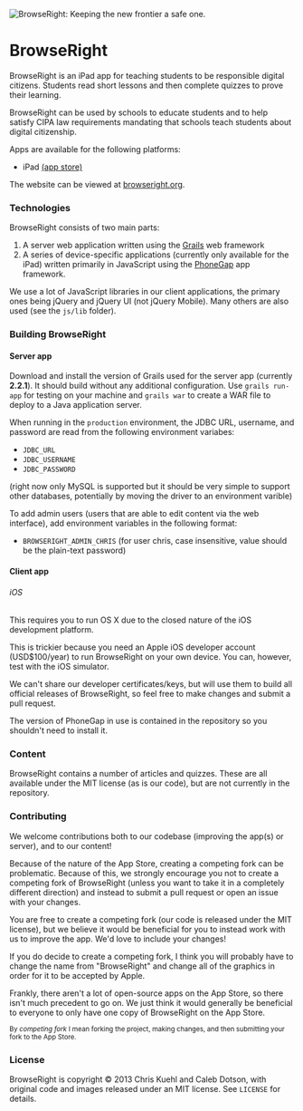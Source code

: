 ![BrowseRight: Keeping the new frontier a safe one.](https://raw.github.com/chriskuehl/browseright/master/dev/graphics/logos/final%20logos/full%20logo.png)

BrowseRight
===========

BrowseRight is an iPad app for teaching students to be responsible digital citizens. Students read short lessons
and then complete quizzes to prove their learning.

BrowseRight can be used by schools to educate students and to help satisfy CIPA law requirements mandating that
schools teach students about digital citizenship.

Apps are available for the following platforms:

* iPad [(app store)](https://itunes.apple.com/app/browseright/id625903248?ign-mpt=uo%3D6&mt=8)

The website can be viewed at [browseright.org](https://browseright.org/).

### Technologies
BrowseRight consists of two main parts:

1. A server web application written using the [Grails](http://grails.org/) web framework
2. A series of device-specific applications (currently only available for the iPad) written primarily in JavaScript
using the [PhoneGap](http://phonegap.com/) app framework.

We use a lot of JavaScript libraries in our client applications, the primary ones being jQuery and jQuery UI (not
jQuery Mobile). Many others are also used (see the `js/lib` folder).

### Building BrowseRight
#### Server app
Download and install the version of Grails used for the server app (currently **2.2.1**). It should build without any
additional configuration. Use `grails run-app` for testing on your machine and `grails war` to create a WAR file to
deploy to a Java application server.

When running in the `production` environment, the JDBC URL, username, and password are read from the following
environment variabes:

* `JDBC_URL`
* `JDBC_USERNAME`
* `JDBC_PASSWORD`

(right now only MySQL is supported but it should be very simple to support other databases, potentially by moving
the driver to an environment varible)

To add admin users (users that are able to edit content via the web interface), add environment variables in the
following format:

* `BROWSERIGHT_ADMIN_CHRIS` (for user chris, case insensitive, value should be the plain-text password)

#### Client app
###### iOS
This requires you to run OS X due to the closed nature of the iOS development platform.

This is trickier because you need an Apple iOS developer account (USD$100/year) to run BrowseRight on your own device.
You can, however, test with the iOS simulator.

We can't share our developer certificates/keys, but will use them to build all official releases of BrowseRight, so
feel free to make changes and submit a pull request.

The version of PhoneGap in use is contained in the repository so you shouldn't need to install it.

### Content
BrowseRight contains a number of articles and quizzes. These are all available under the MIT license (as is our code),
but are not currently in the repository.

### Contributing
We welcome contributions both to our codebase (improving the app(s) or server), and to our content!

Because of the nature of the App Store, creating a competing fork can be problematic. Because of this, we strongly
encourage you not to create a competing fork of BrowseRight (unless you want to take it in a completely different
direction) and instead to submit a pull request or open an issue with your changes.

You are free to create a competing fork (our code is released under the MIT license), but we believe it would be
beneficial for you to instead work with us to improve the app. We'd love to include your changes!

If you do decide to create a competing fork, I think you will probably have to change the name from "BrowseRight"
and change all of the graphics in order for it to be accepted by Apple.

Frankly, there aren't a lot of open-source apps on the App Store, so there isn't much precedent to go on. We just think
it would generally be beneficial to everyone to only have one copy of BrowseRight on the App Store.

<sup>By *competing fork* I mean forking the project, making changes, and then submitting your fork to the App
Store.</sup>

### License
BrowseRight is copyright &copy; 2013 Chris Kuehl and Caleb Dotson, with original code and images released under an MIT
license. See `LICENSE` for details.
